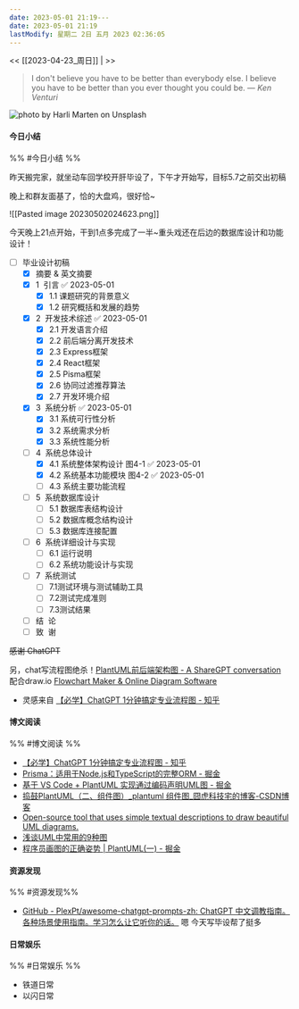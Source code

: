 ```yaml
---
date: 2023-05-01 21:19---
date: 2023-05-01 21:19
lastModify: 星期二 2日 五月 2023 02:36:05
---
```


<< [[2023-04-23_周日]] | >>

> I don't believe you have to be better than everybody else. I believe you have to be better than you ever thought you could be.
> — <cite>Ken Venturi</cite>

![photo by Harli  Marten on Unsplash](https://images.unsplash.com/photo-1474540412665-1cdae210ae6b?crop=entropy&cs=srgb&fm=jpg&ixid=MnwzNjM5Nzd8MHwxfHJhbmRvbXx8fHx8fHx8fDE2ODI5NDcxNTk&ixlib=rb-4.0.3&q=85&w=200&h=200)

#### 今日小结
%% #今日小结 %%

昨天搬完家，就坐动车回学校开肝毕设了，下午才开始写，目标5.7之前交出初稿

晚上和群友面基了，恰的大盘鸡，很好恰~

![[Pasted image 20230502024623.png]]

今天晚上21点开始，干到1点多完成了一半~重头戏还在后边的数据库设计和功能设计！

- [ ] 毕业设计初稿
    - [x] 摘要 & 英文摘要
    - [x] 1  引言 ✅ 2023-05-01
        - [x] 1.1 课题研究的背景意义
        - [x] 1.2 研究概括和发展的趋势
    - [x] 2  开发技术综述 ✅ 2023-05-01
        - [x] 2.1 开发语言介绍
        - [x] 2.2 前后端分离开发技术
        - [x] 2.3 Express框架
        - [x] 2.4 React框架
        - [x] 2.5 Pisma框架
        - [x] 2.6 协同过滤推荐算法
        - [x] 2.7 开发环境介绍
    - [x] 3  系统分析 ✅ 2023-05-01
        - [x] 3.1 系统可行性分析
        - [x] 3.2 系统需求分析
        - [x] 3.3 系统性能分析
    - [ ] 4  系统总体设计
        - [x] 4.1 系统整体架构设计 图4-1 ✅ 2023-05-01
        - [x] 4.2 系统基本功能模块 图4-2 ✅ 2023-05-01
        - [ ] 4.3 系统主要功能流程
    - [ ] 5  系统数据库设计
        - [ ] 5.1 数据库表结构设计
        - [ ] 5.2 数据库概念结构设计
        - [ ] 5.3 数据库连接配置
    - [ ] 6  系统详细设计与实现
        - [ ] 6.1 运行说明
        - [ ] 6.2 系统功能设计与实现
    - [ ] 7  系统测试
        - [ ] 7.1测试环境与测试辅助工具
        - [ ] 7.2测试完成准则
        - [ ] 7.3测试结果
    - [ ] 结  论
    - [ ] 致  谢 

~~感谢 ChatGPT~~

另，chat写流程图绝杀！[PlantUML前后端架构图 - A ShareGPT conversation](https://sharegpt.com/c/42pAWqc)
配合draw.io [Flowchart Maker & Online Diagram Software](https://www.draw.io/)
- 灵感来自 [【必学】ChatGPT 1分钟搞定专业流程图 - 知乎](https://zhuanlan.zhihu.com/p/613379279)

#### 博文阅读
%% #博文阅读 %%

-  [【必学】ChatGPT 1分钟搞定专业流程图 - 知乎](https://zhuanlan.zhihu.com/p/613379279) 
- [Prisma：适用于Node.js和TypeScript的完整ORM - 掘金](https://juejin.cn/post/6971404975419162660)
- [基于 VS Code + PlantUML 实现通过编码声明UML图 - 掘金](https://juejin.cn/post/6939496090043416583)
- [捣鼓PlantUML（二、组件图）\_plantuml 组件图\_囧虎科技宅的博客-CSDN博客](https://blog.csdn.net/zh_weir/article/details/53020369) 
- [Open-source tool that uses simple textual descriptions to draw beautiful UML diagrams.](https://plantuml.com/)
- [浅谈UML中常用的9种图](https://www.zhihu.com/tardis/zm/art/375129998)
- [程序员画图的正确姿势 | PlantUML(一) - 掘金](https://juejin.cn/post/7114674706719965215)

#### 资源发现
%% #资源发现%%

- [GitHub - PlexPt/awesome-chatgpt-prompts-zh: ChatGPT 中文调教指南。各种场景使用指南。学习怎么让它听你的话。](https://github.com/PlexPt/awesome-chatgpt-prompts-zh)   嗯 今天写毕设帮了挺多

#### 日常娱乐
%% #日常娱乐 %%

- 铁道日常
- 以闪日常

